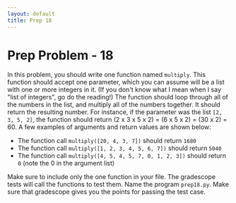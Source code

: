 ```yaml
---
layout: default
title: Prep 18
---
```


# Prep Problem - 18

In this problem, you should write one function named `multiply`.
This function should accept one parameter, which you can assume will be a list with one or more integers in it.
(If you don't know what I mean when I say "list of integers", go do the reading!)
The function should loop through all of the numbers in the list, and multiply all of the numbers together.
It should return the resulting number.
For instance, if the parameter was the list `[2, 3, 5, 2]`, the function should return (2 x 3 x 5 x 2) = (6 x 5 x 2) = (30 x 2) = 60.
A few examples of arguments and return values are shown below:

* The function call `multiply([20, 4, 3, 7])` should return `1680`
* The function call `multiply([1, 2, 3, 4, 5, 6, 7])` should return `5040`
* The function call `multiply([4, 5, 4, 5, 7, 0, 1, 2, 3])` should return `0` (note the 0 in the argument list)

Make sure to include only the one function in your file.
The gradescope tests will call the functions to test them.
Name the program `prep18.py`.
Make sure that gradescope gives you the points for passing the test case.

